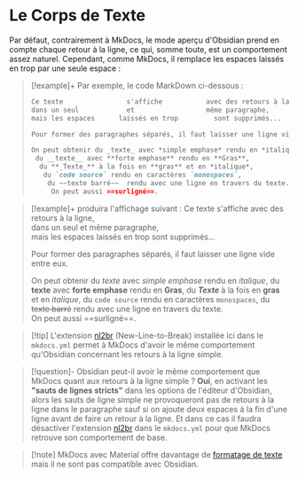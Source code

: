 # Le Corps de Texte

Par défaut, contrairement à MkDocs, le mode aperçu d'Obsidian prend en compte chaque retour à la ligne, ce qui, somme toute, est un comportement assez naturel. Cependant, comme MkDocs, il remplace les espaces laissés en trop par une seule espace :
>[!example]+ Par exemple, le code MarkDown ci-dessous :
>```markdown
>Ce texte                s'affiche           avec des retours à la ligne,  
>dans un seul            et                  même paragraphe,  
>mais les espaces      laissés en trop         sont supprimés...
>
>Pour former des paragraphes séparés, il faut laisser une ligne vide entre eux.
>
>On peut obtenir du _texte_ avec *simple emphase* rendu en *italique*,
>  du __texte__ avec **forte emphase** rendu en **Gras**,
>   du **_Texte_** à la fois en **gras** et en *italique*,
>    du `code source` rendu en caractères `monospaces`,
>     du ~~texte barré~~  rendu avec une ligne en travers du texte.     
>      On peut aussi ==surligné==.
>```

>[!example]+ produira l'affichage suivant :
>Ce texte                s'affiche           avec des retours à la ligne,  
>dans un seul            et                  même paragraphe,  
>mais les espaces      laissés en trop         sont supprimés...  
>
>Pour former des paragraphes séparés, il faut laisser une ligne vide entre eux.
>
>On peut obtenir du _texte_ avec *simple emphase* rendu en *italique*,
> du __texte__ avec **forte emphase** rendu en **Gras**,
>  du **_Texte_** à la fois en **gras** et en *italique*,
>   du `code source` rendu en caractères `monospaces`,
>    du ~~texte barré~~  rendu avec une ligne en travers du texte.     
>     On peut aussi ==surligné==.

>[!tip] L'extension [nl2br](https://python-markdown.github.io/extensions/nl2br/) (New-Line-to-Break) installée ici dans le `mkdocs.yml` permet à MkDocs d'avoir le même comportement qu'Obsidian concernant les retours à la ligne simple.

>[!question]- Obsidian peut-il avoir le même comportement que MkDocs quant aux retours à la ligne simple ?
> **Oui**,  en activant les **"sauts de lignes stricts"** dans les options de l'éditeur d'Obsidian, alors les sauts de ligne simple ne provoqueront pas de retours à la ligne dans le paragraphe sauf si on ajoute deux espaces à la fin d'une ligne avant de faire un retour à la ligne.
> Et dans ce cas il faudra désactiver l'extension [nl2br](https://python-markdown.github.io/extensions/nl2br/) dans le `mkdocs.yml` pour que MkDocs retrouve son comportement de base.

>[!note]  MkDocs avec Material offre davantage de [formatage de texte ](https://squidfunk.github.io/mkdocs-material/reference/formatting) mais il ne sont pas compatible avec Obsidian.



